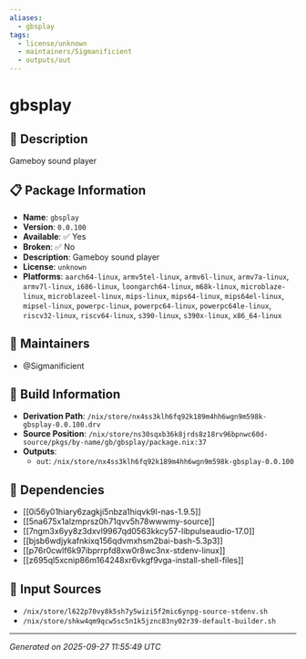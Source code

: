 ```yaml
---
aliases:
  - gbsplay
tags:
  - license/unknown
  - maintainers/Sigmanificient
  - outputs/out
---
```


# gbsplay

## 📝 Description

Gameboy sound player

## 📋 Package Information

- **Name**: `gbsplay`
- **Version**: `0.0.100`
- **Available**: ✅ Yes
- **Broken**: ✅ No
- **Description**: Gameboy sound player
- **License**: `unknown`
- **Platforms**: `aarch64-linux`, `armv5tel-linux`, `armv6l-linux`, `armv7a-linux`, `armv7l-linux`, `i686-linux`, `loongarch64-linux`, `m68k-linux`, `microblaze-linux`, `microblazeel-linux`, `mips-linux`, `mips64-linux`, `mips64el-linux`, `mipsel-linux`, `powerpc-linux`, `powerpc64-linux`, `powerpc64le-linux`, `riscv32-linux`, `riscv64-linux`, `s390-linux`, `s390x-linux`, `x86_64-linux`
## 👥 Maintainers

- @Sigmanificient


## 🔧 Build Information

- **Derivation Path**: `/nix/store/nx4ss3klh6fq92k189m4hh6wgn9m598k-gbsplay-0.0.100.drv`
- **Source Position**: `/nix/store/ns30sqxb36k8jrds8z18rv96bpnwc60d-source/pkgs/by-name/gb/gbsplay/package.nix:37`
- **Outputs**:
  - `out`:  `/nix/store/nx4ss3klh6fq92k189m4hh6wgn9m598k-gbsplay-0.0.100`

## 🔗 Dependencies

- [[0i56y01hiary6zagkji5nbza1hiqvk9l-nas-1.9.5]]
- [[5na675x1alzmprsz0h71qvv5h78wwwmy-source]]
- [[7ngm3x6yy8z3dxvl9967qd0563kkcy57-libpulseaudio-17.0]]
- [[bjsb6wdjykafnkixq156qdvmxhsm2bai-bash-5.3p3]]
- [[p76r0cwlf6k97ibprrpfd8xw0r8wc3nx-stdenv-linux]]
- [[z695ql5xcnip86m164248xr6vkgf9vga-install-shell-files]]

## 📁 Input Sources

- `/nix/store/l622p70vy8k5sh7y5wizi5f2mic6ynpg-source-stdenv.sh`
- `/nix/store/shkw4qm9qcw5sc5n1k5jznc83ny02r39-default-builder.sh`

---
*Generated on 2025-09-27 11:55:49 UTC*
